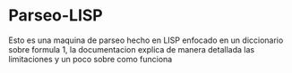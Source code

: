 # Parseo-LISP

Esto es una maquina de parseo hecho en LISP enfocado en un diccionario sobre formula 1, la documentacion explica de manera detallada las limitaciones y un poco sobre como funciona
